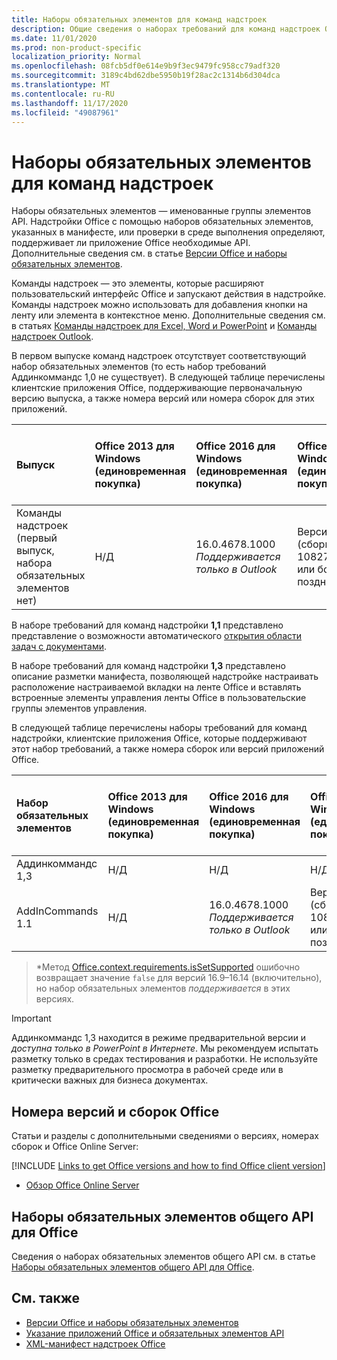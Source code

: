 ```yaml
---
title: Наборы обязательных элементов для команд надстроек
description: Общие сведения о наборах требований для команд надстроек Office.
ms.date: 11/01/2020
ms.prod: non-product-specific
localization_priority: Normal
ms.openlocfilehash: 08fcb5df0e614e9b9f3ec9479fc958cc79adf320
ms.sourcegitcommit: 3189c4bd62dbe5950b19f28ac2c1314b6d304dca
ms.translationtype: MT
ms.contentlocale: ru-RU
ms.lasthandoff: 11/17/2020
ms.locfileid: "49087961"
---
```

# <a name="add-in-commands-requirement-sets"></a>Наборы обязательных элементов для команд надстроек

Наборы обязательных элементов — именованные группы элементов API. Надстройки Office с помощью наборов обязательных элементов, указанных в манифесте, или проверки в среде выполнения определяют, поддерживает ли приложение Office необходимые API. Дополнительные сведения см. в статье [Версии Office и наборы обязательных элементов](../../develop/office-versions-and-requirement-sets.md).

Команды надстроек — это элементы, которые расширяют пользовательский интерфейс Office и запускают действия в надстройке. Команды надстроек можно использовать для добавления кнопки на ленту или элемента в контекстное меню. Дополнительные сведения см. в статьях [Команды надстроек для Excel, Word и PowerPoint](../../design/add-in-commands.md) и [Команды надстроек Outlook](../../outlook/add-in-commands-for-outlook.md).

В первом выпуске команд надстроек отсутствует соответствующий набор обязательных элементов (то есть набор требований Аддинкоммандс 1,0 не существует). В следующей таблице перечислены клиентские приложения Office, поддерживающие первоначальную версию выпуска, а также номера версий или номера сборок для этих приложений.  

| Выпуск   |  Office 2013 для Windows<br>(единовременная покупка) | Office 2016 для Windows<br>(единовременная покупка) | Office 2019 для Windows<br>(единовременная покупка) | Office для Windows<br>(подключено к подписке на Microsoft 365)   |  Office для iPad<br>(подключено к подписке на Microsoft 365)  |  Office для Mac<br>(подключено к подписке на Microsoft 365)  | Office в Интернете  |
|:-----|:-----|:-----|:-----|:-----|:-----|:-----|:-----|
| Команды надстроек (первый выпуск, набора обязательных элементов нет) | Н/Д | 16.0.4678.1000 *Поддерживается только в Outlook* | Версия 1809 (сборка 10827.20150) или более поздняя |Версия 1603 (сборка 6769.0000) или более поздняя | Н/Д | 15.33 или более поздняя версия| Январь 2016 г. |

В наборе требований для команд надстройки **1,1** представлено представление о возможности автоматического [открытия области задач с документами](../../develop/automatically-open-a-task-pane-with-a-document.md).

В наборе требований для команд надстройки **1,3** представлено описание разметки манифеста, позволяющей надстройке настраивать расположение настраиваемой вкладки на ленте Office и вставлять встроенные элементы управления ленты Office в пользовательские группы элементов управления.

В следующей таблице перечислены наборы требований для команд надстройки, клиентские приложения Office, которые поддерживают этот набор требований, а также номера сборок или версий приложений Office.

|  Набор обязательных элементов  |  Office 2013 для Windows<br>(единовременная покупка) | Office 2016 для Windows<br>(единовременная покупка) | Office 2019 для Windows<br>(единовременная покупка) | Office для Windows<br>(подключено к подписке на Microsoft 365)   |  Office для iPad<br>(подключено к подписке на Microsoft 365)  |  Office для Mac<br>(подключено к подписке на Microsoft 365)  | Office в Интернете  |  
|:-----|:-----|:-----|:-----|:-----|:-----|:-----|:-----|
| Аддинкоммандс 1,3  | Н/Д | Н/Д  | Н/Д | скоро | Недоступно | скоро | Ноябрь 2020 г. |
| AddInCommands 1.1  | Н/Д | 16.0.4678.1000 *Поддерживается только в Outlook*  | Версия 1809 (сборка 10827.20150) или более поздняя | Версия 1705 (сборка 8121.1000) или более поздняя | Н/Д | 15.34 или более поздняя версия\*| Май 2017 г. |

>\*Метод [Office.context.requirements.isSetSupported](/javascript/api/office/office.requirementsetsupport#issetsupported-name--minversion-) ошибочно возвращает значение `false` для версий 16.9&ndash;16.14 (включительно), но набор обязательных элементов *поддерживается* в этих версиях.

> [!IMPORTANT]
> Аддинкоммандс 1,3 находится в режиме предварительной версии и *доступна только в PowerPoint в Интернете*. Мы рекомендуем испытать разметку только в средах тестирования и разработки. Не используйте разметку предварительного просмотра в рабочей среде или в критически важных для бизнеса документах.

## <a name="office-versions-and-build-numbers"></a>Номера версий и сборок Office

Статьи и разделы с дополнительными сведениями о версиях, номерах сборок и Office Online Server:

[!INCLUDE [Links to get Office versions and how to find Office client version](../../includes/links-get-office-versions-builds.md)]
- [Обзор Office Online Server](/officeonlineserver/office-online-server-overview)

## <a name="office-common-api-requirement-sets"></a>Наборы обязательных элементов общего API для Office

Сведения о наборах обязательных элементов общего API см. в статье [Наборы обязательных элементов общего API для Office](office-add-in-requirement-sets.md).

## <a name="see-also"></a>См. также

- [Версии Office и наборы обязательных элементов](../../develop/office-versions-and-requirement-sets.md)
- [Указание приложений Office и обязательных элементов API](../../develop/specify-office-hosts-and-api-requirements.md)
- [XML-манифест надстроек Office](../../develop/add-in-manifests.md)
